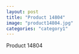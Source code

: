 ```yaml
---
layout: post
title: "Product 14804"
image: "product14804.jpg"
categories: "category1"
---
```

Product 14804
